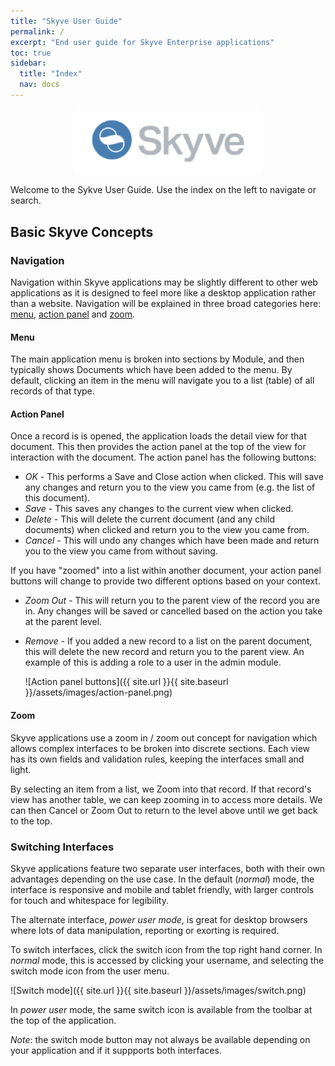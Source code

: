 ```yaml
---
title: "Skyve User Guide"
permalink: /
excerpt: "End user guide for Skyve Enterprise applications"
toc: true
sidebar:
  title: "Index"
  nav: docs
---
```


<div style="margin: 0 auto; text-align: center">
  <img src="assets/images/skyve-logo.png" width="300" alt="Skyve logo" />
</div>

Welcome to the Sykve User Guide. Use the index on the left to navigate or search.

## Basic Skyve Concepts

### Navigation
				
Navigation within Skyve applications may be slightly different to other web applications as it is designed to feel more like a desktop application rather than a website. Navigation will be explained in three broad categories here: [menu](#menu), [action panel](#action-panel) and [zoom](#zoom).

#### Menu

The main application menu is broken into sections by Module, and then typically shows Documents which have been added to the menu. By default, clicking an item in the menu will navigate you to a list (table) of all records of that type. 

#### Action Panel

Once a record is is opened, the application loads the detail view for that document. This then provides the action panel at the top of the view for interaction with the document. The action panel has the following buttons:

* _OK_ - This performs a Save and Close action when clicked. This will save any 
changes and return you to the view you came from (e.g. the list of this document).
* _Save_ - This saves any changes to the current view when clicked. 
* _Delete_ - This will delete the current document (and any child documents) when clicked and return you to the view you came from. 
* _Cancel_ - This will undo any changes which have been made and return you to the view you came from without saving.
						
If you have "zoomed" into a list within another document, your action panel buttons will change to provide two different options based on your context.

* _Zoom Out_ - This will return you to the parent view of the record you are in. Any changes will be saved or cancelled based on the action you take at the parent level.
* _Remove_ - If you added a new record to a list on the parent document, this will delete the new record and return you to the parent view. An example of this is adding a role to a user in the admin module.

    ![Action panel buttons]({{ site.url }}{{ site.baseurl }}/assets/images/action-panel.png)

#### Zoom

Skyve applications use a zoom in / zoom out concept for navigation which allows complex
interfaces to be broken into discrete sections. Each view has its own fields and validation rules, keeping the interfaces small and light.

By selecting an item from a list, we Zoom into that record. If that record's view has  another table, we can keep zooming in to access more details. We can then Cancel or Zoom Out to return to the level above until we get back to the top.

### Switching Interfaces

Skyve applications feature two separate user interfaces, both with their own advantages depending on the use case. In the default (_normal_) mode, the interface is responsive and mobile and tablet friendly, with larger controls for touch and whitespace for legibility.

The alternate interface, _power user mode_, is great for desktop browsers where lots of data manipulation, reporting or exorting is required.

To switch interfaces, click the switch icon from the top right hand corner. In _normal_ mode, this is accessed by clicking your username, and selecting the switch mode icon from the user menu.

  ![Switch mode]({{ site.url }}{{ site.baseurl }}/assets/images/switch.png)

In _power user_ mode, the same switch icon is available from the toolbar at the top of the application.

_Note_: the switch mode button may not always be available depending on your application and if it suppports both interfaces.

